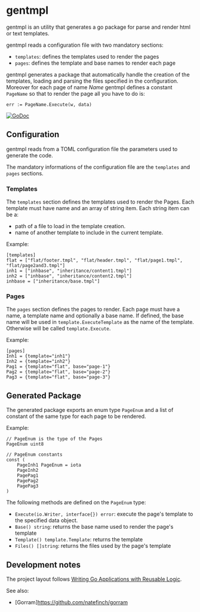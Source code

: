 # gentmpl

gentmpl is an utility that generates a go package for parse and
render html or text  templates.

gentmpl reads a configuration file with two mandatory sections:

- `templates`: defines the templates used to render the pages
- `pages`: defines the template and base names to render each page

gentmpl generates a package that automatically handle the creation of the
templates, loading and parsing the files specified in the configuration.
Moreover for each page of name _Name_ gentmpl defines a constant `PageName` so
that to render the page all you have to do is:

    err := PageName.Execute(w, data)

[![GoDoc](https://godoc.org/github.com/mmbros/gentmpl?status.svg)](https://godoc.org/github.com/mmbros/gentmpl)

## Configuration

gentmpl reads from a TOML configuration file the parameters used to generate
the code.

The mandatory informations of the configuration file are the `templates` and
`pages` sections.

### Templates

The `templates` section defines the templates used to render the Pages.
Each template must have name and an array of string item.
Each string item can be a:

  - path of a file to load in the template creation.
  - name of another template to include in the current template.

Example:
```
[templates]
flat = ["flat/footer.tmpl", "flat/header.tmpl", "flat/page1.tmpl", "flat/page2and3.tmpl"]
inh1 = ["inhbase", "inheritance/content1.tmpl"]
inh2 = ["inhbase", "inheritance/content2.tmpl"]
inhbase = ["inheritance/base.tmpl"]
```

### Pages

The `pages` section defines the pages to render.
Each page must have a name, a template name and optionally a base name.
If defined, the base name will be used in `template.ExecuteTemplate` as the
name of the template. Otherwise will be called `template.Execute`.

Example:
```
[pages]
Inh1 = {template="inh1"}
Inh2 = {template="inh2"}
Pag1 = {template="flat", base="page-1"}
Pag2 = {template="flat", base="page-2"}
Pag3 = {template="flat", base="page-3"}
```


## Generated Package

The generated package exports an enum type `PageEnum` and a list of constant of
the same type for each page to be rendered.

Example:
```
// PageEnum is the type of the Pages
PageEnum uint8

// PageEnum constants
const (
	PageInh1 PageEnum = iota
	PageInh2
	PagePag1
	PagePag2
	PagePag3
)

```

The following methods are defined on the `PageEnum` type:

  - `Execute(io.Writer, interface{}) error`: execute the page's template to the
    specified data object.
  - `Base() string`: returns the base name used to render the page's template
  - `Template() template.Template`: returns the template
  - `Files() []string`: returns the files used by the page's template

## Development notes

The project layout follows [Writing Go Applications with Reusable Logic](https://npf.io/2016/10/reusable-commands/).

See also:

- [Gorram]https://github.com/natefinch/gorram

